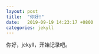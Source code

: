 ```yaml
---
layout: post
title:  "你好!"
date:   2019-09-19 14:23:17 +0800
categories: jekyll
---
```

你好，jekyll，开始记录吧。

